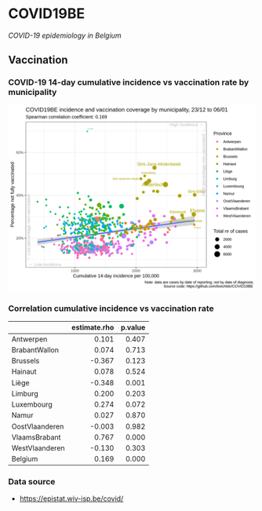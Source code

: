
# COVID19BE

*COVID-19 epidemiology in Belgium*

## Vaccination

### COVID-19 14-day cumulative incidence vs vaccination rate by municipality

![](covid19be-vaccination.png)

### Correlation cumulative incidence vs vaccination rate

|                | estimate.rho | p.value |
| :------------- | -----------: | ------: |
| Antwerpen      |        0.101 |   0.407 |
| BrabantWallon  |        0.074 |   0.713 |
| Brussels       |      \-0.367 |   0.123 |
| Hainaut        |        0.078 |   0.524 |
| Liège          |      \-0.348 |   0.001 |
| Limburg        |        0.200 |   0.203 |
| Luxembourg     |        0.274 |   0.072 |
| Namur          |        0.027 |   0.870 |
| OostVlaanderen |      \-0.003 |   0.982 |
| VlaamsBrabant  |        0.767 |   0.000 |
| WestVlaanderen |      \-0.130 |   0.303 |
| Belgium        |        0.169 |   0.000 |

### Data source

  - <https://epistat.wiv-isp.be/covid/>
